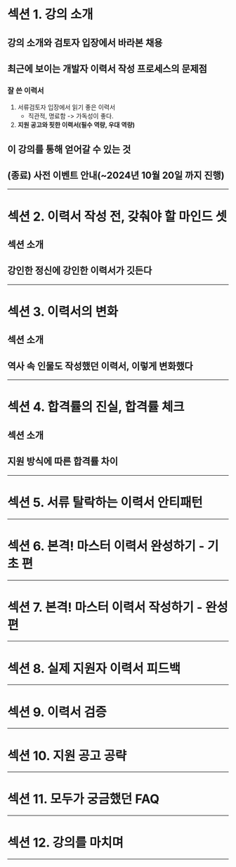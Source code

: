 # 섹션 1. 강의 소개
## 강의 소개와 검토자 입장에서 바라본 채용
## 최근에 보이는 개발자 이력서 작성 프로세스의 문제점
### 잘 쓴 이력서
1. 서류검토자 입장에서 읽기 좋은 이력서
	- 직관적, 명료함 -> 가독성이 좋다.
2. **지원 공고와 핏한 이력서(필수 역량, 우대 역량)**
## 이 강의를 통해 얻어갈 수 있는 것
## (종료) 사전 이벤트 안내(~2024년 10월 20일 까지 진행)
****
# 섹션 2. 이력서 작성 전, 갖춰야 할 마인드 셋
## 섹션 소개
## 강인한 정신에 강인한 이력서가 깃든다

****
# 섹션 3. 이력서의 변화
## 섹션 소개
## 역사 속 인물도 작성했던 이력서, 이렇게 변화했다


****
# 섹션 4. 합격률의 진실, 합격률 체크
## 섹션 소개
## 지원 방식에 따른 합격률 차이

****
# 섹션 5. 서류 탈락하는 이력서 안티패턴

****
# 섹션 6. 본격! 마스터 이력서 완성하기 - 기초 편

****
# 섹션 7. 본격! 마스터 이력서 작성하기 - 완성 편

****
# 섹션 8. 실제 지원자 이력서 피드백

****
# 섹션 9. 이력서 검증

****
# 섹션 10. 지원 공고 공략

****
# 섹션 11. 모두가 궁금했던 FAQ

****
# 섹션 12. 강의를 마치며

****